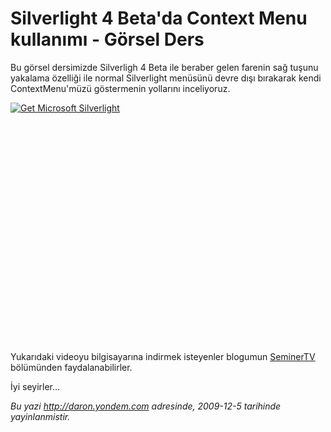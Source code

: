 # Silverlight 4 Beta'da Context Menu kullanımı - Görsel Ders 

Bu görsel dersimizde Silverligh 4 Beta ile beraber gelen farenin sağ
tuşunu yakalama özelliği ile normal Silverlight menüsünü devre dışı
bırakarak kendi ContextMenu'müzü göstermenin yollarını inceliyoruz.

<div style="width:512px;height:384px;">

[![Get Microsoft
Silverlight](http://go2.microsoft.com/fwlink/?LinkId=108181)](http://go2.microsoft.com/fwlink/?LinkID=124807)

</div>

Yukarıdaki videoyu bilgisayarına indirmek isteyenler blogumun
[SeminerTV](http://daron.yondem.com/tr/formatpage.aspx?path=seminertv.format.html#GorselDersler)
bölümünden faydalanabilirler.

İyi seyirler...


*Bu yazi http://daron.yondem.com adresinde, 2009-12-5 tarihinde yayinlanmistir.*